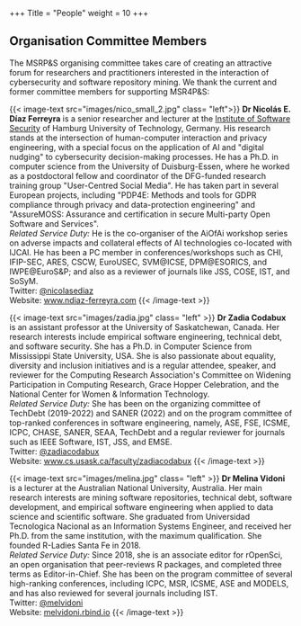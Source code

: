 +++
Title = "People"
weight = 10
+++


## Organisation Committee Members

The MSRP&S organising committee takes care of creating an attractive forum for researchers and practitioners interested in the interaction of cybersecurity and software repository mining. We thank the current and former committee members for supporting MSR4P&S:

{{< image-text src="images/nico_small_2.jpg" class= "left">}}
<b>Dr Nicolás E. Díaz Ferreyra</b> is a senior researcher and lecturer at the [Institute of Software Security](https://www.tuhh.de/softsec/homepage) of Hamburg University of Technology, Germany. His research stands at the intersection of human-computer interaction and privacy engineering, with a special focus on the application of AI and "digital nudging" to cybersecurity decision-making processes. He has a Ph.D. in computer science from the University of Duisburg-Essen, where he worked as a postdoctoral fellow and coordinator of the DFG-funded research training group "User-Centred Social Media". He has taken part in several European projects, including "PDP4E: Methods and tools for GDPR compliance through privacy and data-protection engineering" and "AssureMOSS: Assurance and certification in secure Multi-party Open Software and Services".
<br/>
<i>Related Service Duty:</i> He is the co-organiser of the AiOfAi workshop series on adverse impacts and collateral effects of AI technologies co-located with IJCAI. He has been a PC member in conferences/workshops such as CHI, IFIP-SEC, ARES, CSCW, EuroUSEC, SVM@ICSE, DPM@ESORICS, and IWPE@EuroS&P; and also as a reviewer of journals like JSS, COSE, IST, and SoSyM.
<br/>
Twitter: <a href="https://twitter.com/nicolasediaz" target="_blank">@nicolasediaz</a> <br/>
Website: <a href="https://www.ndiaz-ferreyra.com/" target="_blank">www.ndiaz-ferreyra.com</a>
{{< /image-text >}}

{{< image-text src="images/zadia.jpg" class= "left" >}}
<b>Dr Zadia Codabux</b> is an assistant professor at the University of Saskatchewan, Canada. Her research interests include empirical software engineering, technical debt, and software security. She has a Ph.D. in Computer Science from Mississippi State University, USA. She is also passionate about equality, diversity and inclusion initiatives and is a regular attendee, speaker, and reviewer for the Computing Research Association's Committee on Widening Participation in Computing Research, Grace Hopper Celebration, and the National Center for Women & Information Technology. 
<br/>
<i>Related Service Duty:</i> She has been on the organizing committee of TechDebt (2019-2022) and SANER (2022) and on the program committee of top-ranked conferences in software engineering, namely, ASE, FSE, ICSME, ICPC, CHASE, SANER, SEAA, TechDebt and a regular reviewer for journals such as IEEE Software, IST, JSS, and EMSE. 
<br/>
Twitter: <a href="https://twitter.com/zadiacodabux" target="_blank">@zadiacodabux</a> <br/>
Website: <a href="https://www.cs.usask.ca/faculty/zadiacodabux/" target="_blank">www.cs.usask.ca/faculty/zadiacodabux</a>
{{< /image-text >}}

{{< image-text src="images/melina.jpg" class= "left" >}}
<b>Dr Melina Vidoni</b> is a lecturer at the Australian National University, Australia.  Her main research interests are mining software repositories, technical debt, software development, and empirical software engineering when applied to data science and scientific software. She graduated from Universidad Tecnologica Nacional as an Information Systems Engineer, and received her Ph.D. from the same institution, with the maximum qualification. She founded R-Ladies Santa Fe in 2018.
<br/>
<i>Related Service Duty:</i> Since 2018, she is an associate editor for rOpenSci, an open organisation that peer-reviews R packages, and completed three terms as Editor-in-Chief. She has been on the program committee of several high-ranking conferences, including ICPC, MSR, ICSME, ASE and MODELS, and has also reviewed for several journals including IST.
<br/>
Twitter: <a href="https://twitter.com/melvidoni" target="_blank">@melvidoni</a> <br/>
Website: <a href="https://melvidoni.rbind.io" target="_blank">melvidoni.rbind.io</a>
{{< /image-text >}}
